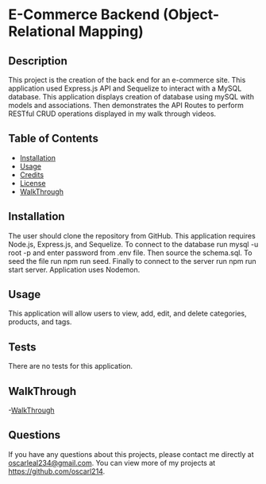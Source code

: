 # E-Commerce Backend (Object-Relational Mapping)

## Description
This project is the creation of the back end for an e-commerce site. This application used Express.js API and Sequelize to interact with a MySQL database. This application displays creation of database using mySQL with models and associations. Then demonstrates the API Routes to perform RESTful CRUD operations displayed in my walk through videos.

## Table of Contents
- [Installation](#installation)
- [Usage](#usage)
- [Credits](#credits)
- [License](#license)
- [WalkThrough](#walkthrough)

## Installation
The user should clone the repository from GitHub. This application requires Node.js, Express.js, and Sequelize. To connect to the database run mysql -u root -p and enter password from .env file. Then source the schema.sql. To seed the file run npm run seed. Finally to connect to the server run npm run start server. Application uses Nodemon. 

## Usage
This application will allow users to view, add, edit, and delete categories, products, and tags.

## Tests
There are no tests for this application.

## WalkThrough
-[WalkThrough](https://drive.google.com/file/d/19eLs3xrN0kUABsKfDWAQGosBkUnjHpzJ/view?usp=sharing) 

## Questions
If you have any questions about this projects, please contact me directly at oscarleal234@gmail.com. You can view more of my projects at https://github.com/oscarl214.
